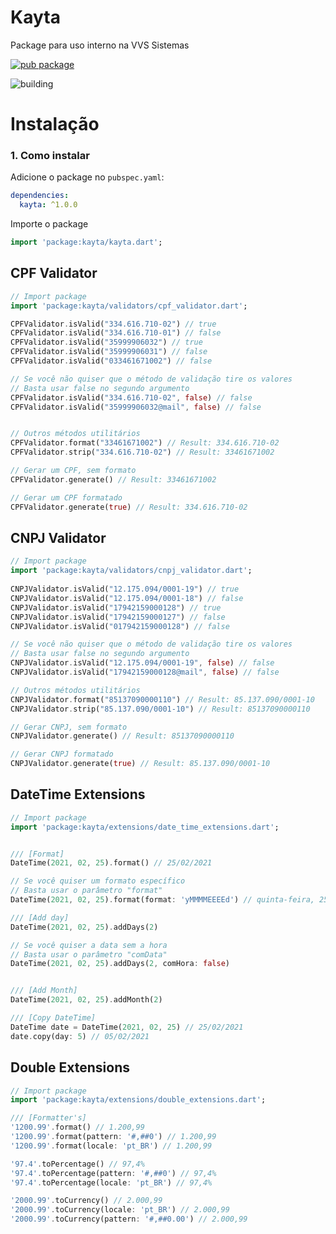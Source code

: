 # Kayta 
  
Package para uso interno na VVS Sistemas

[![pub package](https://img.shields.io/pub/v/kayta.svg?label=kayta&color=blue)](https://pub.dev/packages/kayta)
<!-- [![likes](https://badges.bar/kayta/likes)](https://pub.dev/packages/kayta/score) -->
<!-- [![popularity](https://badges.bar/kayta/popularity)](https://pub.dev/packages/kayta/score) -->
![building](https://github.com/bernardoveras/kayta/workflows/build/badge.svg)

# Instalação

### 1. Como instalar

Adicione o package no `pubspec.yaml`:

```yaml
dependencies:
  kayta: ^1.0.0
```

Importe o package

```dart
import 'package:kayta/kayta.dart';
```

## CPF Validator
  
``` dart  
// Import package  
import 'package:kayta/validators/cpf_validator.dart';

CPFValidator.isValid("334.616.710-02") // true
CPFValidator.isValid("334.616.710-01") // false
CPFValidator.isValid("35999906032") // true
CPFValidator.isValid("35999906031") // false
CPFValidator.isValid("033461671002") // false

// Se você não quiser que o método de validação tire os valores
// Basta usar false no segundo argumento
CPFValidator.isValid("334.616.710-02", false) // false
CPFValidator.isValid("35999906032@mail", false) // false


// Outros métodos utilitários
CPFValidator.format("33461671002") // Result: 334.616.710-02
CPFValidator.strip("334.616.710-02") // Result: 33461671002

// Gerar um CPF, sem formato
CPFValidator.generate() // Result: 33461671002

// Gerar um CPF formatado
CPFValidator.generate(true) // Result: 334.616.710-02 
```  

## CNPJ Validator
  
``` dart  
// Import package  
import 'package:kayta/validators/cnpj_validator.dart'; 
  
CNPJValidator.isValid("12.175.094/0001-19") // true
CNPJValidator.isValid("12.175.094/0001-18") // false
CNPJValidator.isValid("17942159000128") // true
CNPJValidator.isValid("17942159000127") // false
CNPJValidator.isValid("017942159000128") // false

// Se você não quiser que o método de validação tire os valores
// Basta usar false no segundo argumento
CNPJValidator.isValid("12.175.094/0001-19", false) // false
CNPJValidator.isValid("17942159000128@mail", false) // false

// Outros métodos utilitários
CNPJValidator.format("85137090000110") // Result: 85.137.090/0001-10
CNPJValidator.strip("85.137.090/0001-10") // Result: 85137090000110

// Gerar CNPJ, sem formato
CNPJValidator.generate() // Result: 85137090000110

// Gerar CNPJ formatado
CNPJValidator.generate(true) // Result: 85.137.090/0001-10 
```  

## DateTime Extensions
  
``` dart  
// Import package  
import 'package:kayta/extensions/date_time_extensions.dart';


/// [Format]
DateTime(2021, 02, 25).format() // 25/02/2021

// Se você quiser um formato específico
// Basta usar o parâmetro "format"
DateTime(2021, 02, 25).format(format: 'yMMMMEEEEd') // quinta-feira, 25 de fevereiro de 2021

/// [Add day]
DateTime(2021, 02, 25).addDays(2)

// Se você quiser a data sem a hora
// Basta usar o parâmetro "comData"
DateTime(2021, 02, 25).addDays(2, comHora: false)


/// [Add Month]
DateTime(2021, 02, 25).addMonth(2)

/// [Copy DateTime]
DateTime date = DateTime(2021, 02, 25) // 25/02/2021
date.copy(day: 5) // 05/02/2021

```  

## Double Extensions
  
``` dart  
// Import package  
import 'package:kayta/extensions/double_extensions.dart';

/// [Formatter's]
'1200.99'.format() // 1.200,99
'1200.99'.format(pattern: '#,##0') // 1.200,99
'1200.99'.format(locale: 'pt_BR') // 1.200,99

'97.4'.toPercentage() // 97,4%
'97.4'.toPercentage(pattern: '#,##0') // 97,4%
'97.4'.toPercentage(locale: 'pt_BR') // 97,4%

'2000.99'.toCurrency() // 2.000,99
'2000.99'.toCurrency(locale: 'pt_BR') // 2.000,99
'2000.99'.toCurrency(pattern: '#,##0.00') // 2.000,99
```  